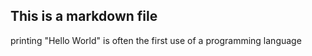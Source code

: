 ## This is a markdown file

printing "Hello World" is often the first use of a programming language
